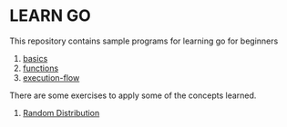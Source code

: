 # LEARN GO

This repository contains sample programs for learning go for beginners

1. [basics](01-basic/main.go)
2. [functions](02-functions/main.go)
3. [execution-flow](03-execution-flow/main.go)


There are some exercises to apply some of the concepts learned.
1. [Random Distribution](exercises/01-random-distribution.go)